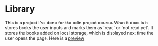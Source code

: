 # Library
This is a project I've done for the odin project course. What it does is it stores books the user inputs and marks them as 'read' or 'not read yet'. 
It stores the books added on local storage, which is displayed next time the user opens the page. 
Here is a [preview](https://ababuu.github.io/Library/index.html)
